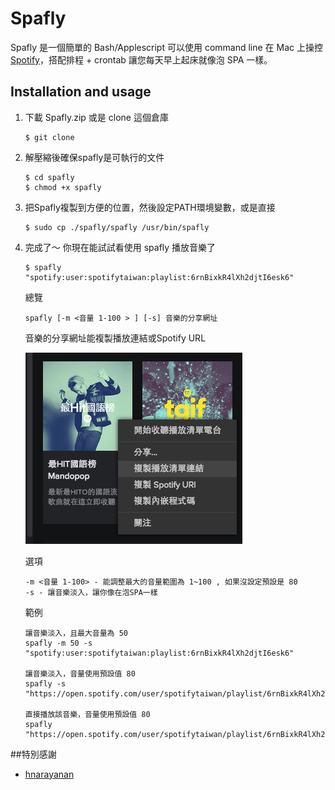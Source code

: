 # Spafly
Spafly 是一個簡單的 Bash/Applescript 可以使用 command line 在 Mac 上操控 [Spotify](https://www.spotify.com)，搭配排程 + crontab 讓您每天早上起床就像泡 SPA 一樣。

## Installation and usage
1. 下載 Spafly.zip 或是 clone 這個倉庫
    ````
    $ git clone 
    ````

2. 解壓縮後確保spafly是可執行的文件
    ````
    $ cd spafly
    $ chmod +x spafly
    ````

3. 把Spafly複製到方便的位置，然後設定PATH環境變數，或是直接
    ````
    $ sudo cp ./spafly/spafly /usr/bin/spafly
    ````

4. 完成了～ 你現在能試試看使用 spafly 播放音樂了
    ````
    $ spafly "spotify:user:spotifytaiwan:playlist:6rnBixkR4lXh2djtI6esk6"
    ````
    總覽
    ````
    spafly [-m <音量 1-100 > ] [-s] 音樂的分享網址
    ````
    音樂的分享網址能複製播放連結或Spotify URL

    ![音樂分享網址](https://github.com/FuYaoDe/Spafly/blob/master/url_example.png?raw=true)

    選項
    ````
    -m <音量 1-100> - 能調整最大的音量範圍為 1~100 , 如果沒設定預設是 80
    -s - 讓音樂淡入，讓你像在泡SPA一樣
    ````
    範例
    ````
    讓音樂淡入，且最大音量為 50
    spafly -m 50 -s "spotify:user:spotifytaiwan:playlist:6rnBixkR4lXh2djtI6esk6"

    讓音樂淡入，音量使用預設值 80
    spafly -s "https://open.spotify.com/user/spotifytaiwan/playlist/6rnBixkR4lXh2djtI6esk6"
    
    直接播放該音樂，音量使用預設值 80
    spafly "https://open.spotify.com/user/spotifytaiwan/playlist/6rnBixkR4lXh2djtI6esk6"
    ````

##特別感謝
* [hnarayanan](https://github.com/hnarayanan)
